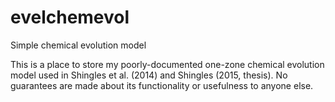 # evelchemevol
Simple chemical evolution model

This is a place to store my poorly-documented one-zone chemical evolution model used in Shingles et al. (2014) and Shingles (2015, thesis).
No guarantees are made about its functionality or usefulness to anyone else.
